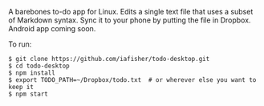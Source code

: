 A barebones to-do app for Linux. Edits a single text file that uses a subset of
Markdown syntax. Sync it to your phone by putting the file in Dropbox. Android
app coming soon.

To run:
```
$ git clone https://github.com/iafisher/todo-desktop.git
$ cd todo-desktop
$ npm install
$ export TODO_PATH=~/Dropbox/todo.txt  # or wherever else you want to keep it
$ npm start
```
